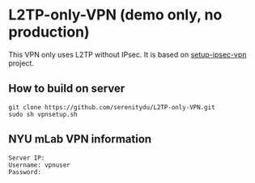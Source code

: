 # L2TP-only-VPN (demo only, no production)
This VPN only uses L2TP without IPsec. It is based on [setup-ipsec-vpn](https://github.com/hwdsl2/setup-ipsec-vpn) project. 

## How to build on server
```
git clone https://github.com/serenitydu/L2TP-only-VPN.git
sudo sh vpnsetup.sh
```

## NYU mLab VPN information
```
Server IP: 
Username: vpnuser
Password: 
```
